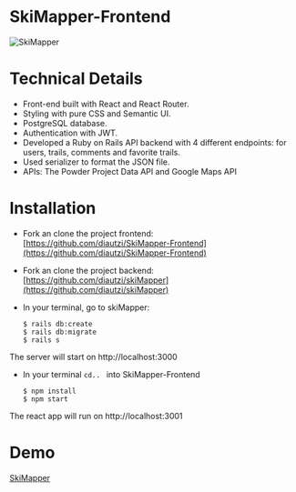 # SkiMapper-Frontend
![SkiMapper](https://github.com/diautzi/SkiMapperFront/blob/master/welcomePage.png)

# Technical Details 
- Front-end built with React and React Router.
- Styling with pure CSS and Semantic UI.
- PostgreSQL database.
- Authentication with JWT.
- Developed a Ruby on Rails API backend with 4 different endpoints: for users, trails, comments and favorite trails.
- Used serializer to format the JSON file.
- APIs: The Powder Project Data API and Google Maps API

# Installation 
- Fork an clone the project frontend: 
  [https://github.com/diautzi/SkiMapper-Frontend](https://github.com/diautzi/SkiMapper-Frontend)
 - Fork an clone the project backend: 
  [https://github.com/diautzi/skiMapper](https://github.com/diautzi/skiMapper)
 - In your terminal, go to skiMapper:
 
      ```
      $ rails db:create
      $ rails db:migrate
      $ rails s
      ```
 The server will start on http://localhost:3000
- In your terminal ```cd.. ``` into SkiMapper-Frontend 
    ``` 
    $ npm install
    $ npm start
    ```
The react app will run on http://localhost:3001

# Demo 
[SkiMapper](https://skimapper.herokuapp.com/)
